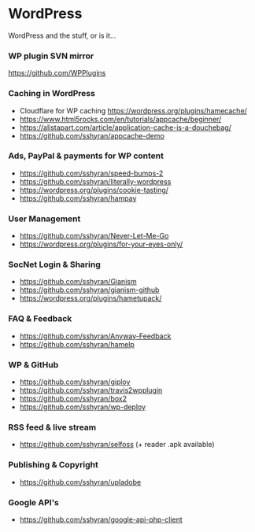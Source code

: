 # WordPress
WordPress and the stuff, or is it...

### WP plugin SVN mirror
https://github.com/WPPlugins


### Caching in WordPress 
* Cloudflare for WP caching https://wordpress.org/plugins/hamecache/
* https://www.html5rocks.com/en/tutorials/appcache/beginner/
* https://alistapart.com/article/application-cache-is-a-douchebag/
* https://github.com/sshyran/appcache-demo


### Ads, PayPal & payments for WP content
* https://github.com/sshyran/speed-bumps-2
* https://github.com/sshyran/literally-wordpress
* https://wordpress.org/plugins/cookie-tasting/
* https://github.com/sshyran/hampay


### User Management
* https://github.com/sshyran/Never-Let-Me-Go
* https://wordpress.org/plugins/for-your-eyes-only/



### SocNet Login & Sharing
* https://github.com/sshyran/Gianism
* https://github.com/sshyran/gianism-github
* https://wordpress.org/plugins/hametupack/



### FAQ & Feedback
* https://github.com/sshyran/Anyway-Feedback
* https://github.com/sshyran/hamelp


### WP & GitHub
* https://github.com/sshyran/giploy
* https://github.com/sshyran/travis2wpplugin
* https://github.com/sshyran/box2
* https://github.com/sshyran/wp-deploy



### RSS feed & live stream
* https://github.com/sshyran/selfoss (+ reader .apk available)



### Publishing & Copyright
* https://github.com/sshyran/upladobe


### Google API's
* https://github.com/sshyran/google-api-php-client








